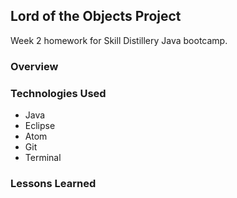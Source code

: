 ## Lord of the Objects Project

Week 2 homework for Skill Distillery Java bootcamp.

### Overview


### Technologies Used

* Java
* Eclipse
* Atom
* Git
* Terminal

### Lessons Learned
